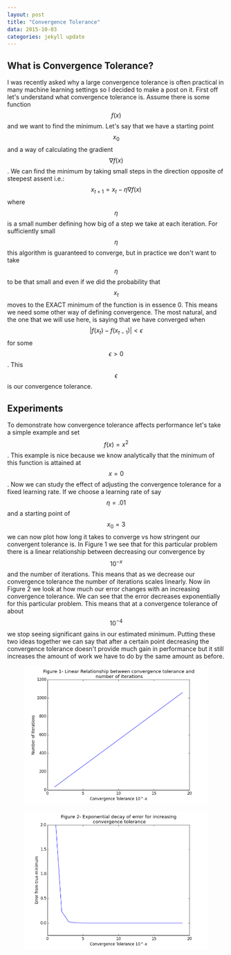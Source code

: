 ```yaml
---
layout: post
title: "Convergence Tolerance"
data: 2015-10-03
categories: jekyll update
---
```

<head>
  <script type="text/javascript"
          src="http://cdn.mathjax.org/mathjax/latest/MathJax.js?config=TeX-AMS-MML_HTMLorMML">
  </script>
</head>

## **What is Convergence Tolerance?**
  I was recently asked why a large convergence tolerance is often practical in many machine
   learning settings so I decided to make a post on it.  First off let's understand what 
   convergence tolerance is.  Assume there is some function $$f(x)$$ and we want to find the
    minimum.  Let's say that we have a starting point $$x_0$$ and a way of calculating the 
    gradient $$\nabla f(x)$$.  We can find the minimum by taking small steps in the direction
     opposite of steepest assent i.e.: $$x_{t+1} = x_t - \eta \nabla f(x)$$ where $$\eta$$ is 
     a small number defining how big of a step we take at each iteration.  For sufficiently small 
     $$\eta$$ this algorithm is guaranteed to converge, but in practice we don't want to take
    $$\eta$$ to be that small and even if we did the probability that $$x_t$$ moves to the 
    EXACT minimum of the function is in essence 0.  This means we need some other way of defining 
    convergence.  The most natural, and the one that we will use here, is saying that we have 
    converged when $$|f(x_{t})-f(x_{t-1})| < \epsilon$$ for some $$\epsilon > 0$$.  This 
    $$\epsilon$$ is our convergence tolerance.  

## **Experiments**

To demonstrate how convergence tolerance affects performance let's take a simple example 
and set $$f(x) = x^2$$.  This example is nice because we know analytically that the minimum 
of this function is attained at $$x = 0$$.  Now we can study the effect of adjusting the 
convergence tolerance for a fixed learning rate.  If we choose a learning rate of say 
$$\eta = .01$$ and a starting point of $$x_0 = 3$$ we can now plot how long it takes to 
converge vs how stringent our convergent tolerance is.  In Figure 1 we see that for this 
particular problem there is a linear relationship between decreasing our convergence by 
$$10^{-x}$$ and the number of iterations.  This means that as we decrease our convergence 
tolerance the number of iterations scales linearly.  Now iin Figure 2  we look at how 
much our error changes with an increasing convergence tolerance.  We can see that the 
error decreases exponentially for this particular problem.  This means that at a convergence 
tolerance of about $$10^{-4}$$ we stop seeing significant gains in our estimated minimum. 
Putting these two ideas together we can say that after a certain point decreasing the convergence
tolerance doesn't provide much gain in performance but it still increases the amount of work
we have to do by the same amount as before.
    
<figure class="half">
	<img src="/assets/conv_tol_figure_01.png">
</figure>

<figure class="half">
	<img src="/assets/conv_tol_figure_02.png">
</figure>


